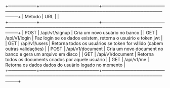 


+─────────+───────────────────+──────────────────────────────────────────────────────────────────────────+
| Método  | URL               |                                                                          |
+─────────+───────────────────+──────────────────────────────────────────────────────────────────────────+
| POST    | /api/v1/signup    | Cria um novo usuário no banco                                            |
| GET     | /api/v1/login     | Faz login se os dados existem, retorna o usuário e token jwt             |
| GET     | /api/v1/users     | Retorna todos os usuários se token for válido (cabem outras validações)  |
| POST    | /api/v1/document  | Cria um novo document no banco e gera um arquivo em disco                |
| GET     | /api/v1/document  | Retorna todos os documents criados por aquele usuário                    |
| GET     | /api/v1/me        | Retorna os dados dados do usuário logado no momento                      |
+─────────+───────────────────+──────────────────────────────────────────────────────────────────────────+

